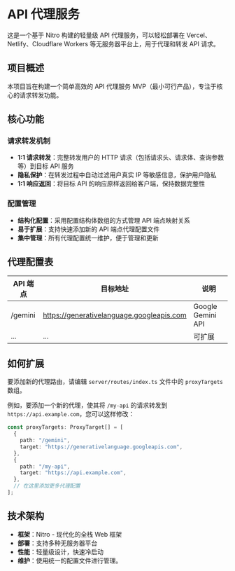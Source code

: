 # API 代理服务

这是一个基于 Nitro 构建的轻量级 API 代理服务，可以轻松部署在 Vercel、Netlify、Cloudflare Workers 等无服务器平台上，用于代理和转发 API 请求。

## 项目概述

本项目旨在构建一个简单高效的 API 代理服务 MVP（最小可行产品），专注于核心的请求转发功能。

## 核心功能

### 请求转发机制

- **1:1 请求转发**：完整转发用户的 HTTP 请求（包括请求头、请求体、查询参数等）到目标 API 服务
- **隐私保护**：在转发过程中自动过滤用户真实 IP 等敏感信息，保护用户隐私
- **1:1 响应返回**：将目标 API 的响应原样返回给客户端，保持数据完整性

### 配置管理

- **结构化配置**：采用配置结构体数组的方式管理 API 端点映射关系
- **易于扩展**：支持快速添加新的 API 端点代理配置文件
- **集中管理**：所有代理配置统一维护，便于管理和更新

## 代理配置表

| API 端点 | 目标地址                                  | 说明              |
| -------- | ----------------------------------------- | ----------------- |
| /gemini  | https://generativelanguage.googleapis.com | Google Gemini API |
| ...      | ...                                       | 可扩展            |

## 如何扩展

要添加新的代理路由，请编辑 `server/routes/index.ts` 文件中的 `proxyTargets` 数组。

例如，要添加一个新的代理，使其将 `/my-api` 的请求转发到 `https://api.example.com`，您可以这样修改：

```typescript
const proxyTargets: ProxyTarget[] = [
  {
    path: "/gemini",
    target: "https://generativelanguage.googleapis.com",
  },
  {
    path: "/my-api",
    target: "https://api.example.com",
  },
  // 在这里添加更多代理配置
];
```

## 技术架构

- **框架**：Nitro - 现代化的全栈 Web 框架
- **部署**：支持多种无服务器平台
- **性能**：轻量级设计，快速冷启动
- **维护**：使用统一的配置文件进行管理。
